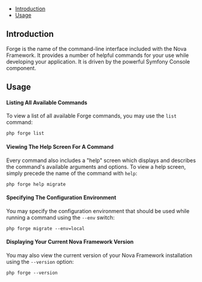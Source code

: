 - [Introduction](#introduction)
- [Usage](#usage)

<a name="introduction"></a>
## Introduction

Forge is the name of the command-line interface included with the Nova Framework. It provides a number of helpful commands for your use while developing your application. It is driven by the powerful Symfony Console component.

<a name="usage"></a>
## Usage

#### Listing All Available Commands

To view a list of all available Forge commands, you may use the `list` command:
```
php forge list
```

#### Viewing The Help Screen For A Command

Every command also includes a "help" screen which displays and describes the command's available arguments and options. To view a help screen, simply precede the name of the command with `help`:

```
php forge help migrate
```

#### Specifying The Configuration Environment

You may specify the configuration environment that should be used while running a command using the `--env` switch:

```
php forge migrate --env=local
```

#### Displaying Your Current Nova Framework Version

You may also view the current version of your Nova Framework installation using the `--version` option:

```
php forge --version
```